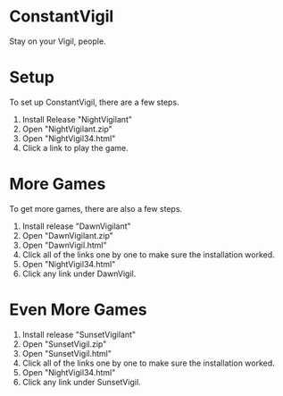 # ConstantVigil
Stay on your Vigil, people.
# Setup
To set up ConstantVigil, there are a few steps.
1. Install Release "NightVigilant"
2. Open "NightVigilant.zip"
3. Open "NightVigil34.html"
4. Click a link to play the game.
# More Games
To get more games, there are also a few steps.
1. Install release "DawnVigilant"
2. Open "DawnVigilant.zip"
3. Open "DawnVigil.html"
4. Click all of the links one by one to make sure the installation worked.
5. Open "NightVigil34.html"
6. Click any link under DawnVigil.
# Even More Games
1. Install release "SunsetVigilant"
2. Open "SunsetVigil.zip"
3. Open "SunsetVigil.html"
4. Click all of the links one by one to make sure the installation worked.
5. Open "NightVigil34.html"
6. Click any link under SunsetVigil.
